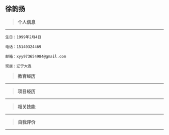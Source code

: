 徐韵扬
--------

> **个人信息**
--------------

```
生日：1999年2月4日

电话：15140324469

邮箱：xyy973654984@gmail.com

现居：辽宁大连
```

> **教育经历**
--------------


> **项目经历**
--------------


> **相关技能**
--------------


> **自我评价**
--------------
